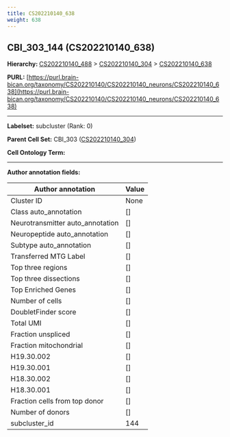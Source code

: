 ```yaml
---
title: CS202210140_638
weight: 638
---
```

## CBI_303_144 (CS202210140_638)
<b>Hierarchy: </b>
[CS202210140_488](../CS202210140_488) >
[CS202210140_304](../CS202210140_304) >
[CS202210140_638](../CS202210140_638)

**PURL:** [https://purl.brain-bican.org/taxonomy/CS202210140/CS202210140_neurons/CS202210140_638](https://purl.brain-bican.org/taxonomy/CS202210140/CS202210140_neurons/CS202210140_638)

---


**Labelset:** subcluster (Rank: 0)

**Parent Cell Set:** CBI_303 ([CS202210140_304](../CS202210140_304))



**Cell Ontology Term:** 

[MARKER GENES.]: #


---

[TRANSFERRED ANNOTATIONS.]: #


[AUTHOR ANNOTATION FIELDS.]: #


**Author annotation fields:**

| Author annotation | Value |
|-------------------|-------|
|Cluster ID|None|
|Class auto_annotation|[]|
|Neurotransmitter auto_annotation|[]|
|Neuropeptide auto_annotation|[]|
|Subtype auto_annotation|[]|
|Transferred MTG Label|[]|
|Top three regions|[]|
|Top three dissections|[]|
|Top Enriched Genes|[]|
|Number of cells|[]|
|DoubletFinder score|[]|
|Total UMI|[]|
|Fraction unspliced|[]|
|Fraction mitochondrial|[]|
|H19.30.002|[]|
|H19.30.001|[]|
|H18.30.002|[]|
|H18.30.001|[]|
|Fraction cells from top donor|[]|
|Number of donors|[]|
|subcluster_id|144|
